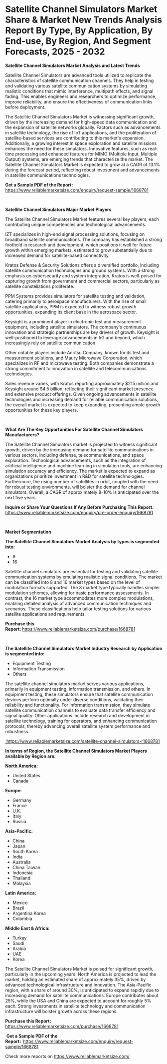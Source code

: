 <p><h1>Satellite Channel Simulators Market Share & Market New Trends Analysis Report By Type, By Application, By End-use, By Region, And Segment Forecasts, 2025 - 2032</h1></p><p><strong>Satellite Channel Simulators Market Analysis and Latest Trends</strong></p>
<p><p>Satellite Channel Simulators are advanced tools utilized to replicate the characteristics of satellite communication channels. They help in testing and validating various satellite communication systems by simulating realistic conditions that mimic interference, multipath effects, and signal fading. This enables engineers and researchers to optimize performance, improve reliability, and ensure the effectiveness of communication links before deployment.</p><p>The Satellite Channel Simulators Market is witnessing significant growth, driven by the increasing demand for high-speed data communication and the expansion of satellite networks globally. Factors such as advancements in satellite technology, the rise of IoT applications, and the proliferation of satellite-based services are contributing to this market's expansion. Additionally, a growing interest in space exploration and satellite missions enhances the need for these simulators. Innovative features, such as real-time processing and enhanced features for MIMO (Multiple Input, Multiple Output) systems, are emerging trends that characterize the market. The Satellite Channel Simulators Market is expected to grow at a CAGR of 13.1% during the forecast period, reflecting robust investment and advancements in satellite communications technologies.</p></p>
<p><strong>Get a Sample PDF of the Report:&nbsp;</strong> <a href="https://www.reliablemarketsize.com/enquiry/request-sample/1668781?utm_campaign=1901&utm_medium=2&utm_source=Github&utm_content=ia&utm_term=13022025&utm_id=satellite-channel-simulators">https://www.reliablemarketsize.com/enquiry/request-sample/1668781</a></p>
<p>&nbsp;</p>
<p><strong>Satellite Channel Simulators Major Market Players</strong></p>
<p><p>The Satellite Channel Simulators Market features several key players, each contributing unique competencies and technological advancements. </p><p>IZT specializes in high-end signal processing solutions, focusing on broadband satellite communications. The company has established a strong foothold in research and development, which positions it well for future growth within emerging markets, estimated to grow substantially due to increased demand for satellite-based connectivity.</p><p>Kratos Defense & Security Solutions offers a diversified portfolio, including satellite communication technologies and ground systems. With a strong emphasis on cybersecurity and system integration, Kratos is well-poised for capturing growth from government and commercial sectors, particularly as satellite constellations proliferate.</p><p>PPM Systems provides simulators for satellite testing and validation, catering primarily to aerospace manufacturers. With the rise of small satellite applications, PPM is expected to witness robust growth opportunities, expanding its client base in the aerospace sector.</p><p>Keysight is a prominent player in electronic test and measurement equipment, including satellite simulators. The company's continuous innovation and strategic partnerships are key drivers of growth. Keysight is well-positioned to leverage advancements in 5G and beyond, which increasingly rely on satellite communication.</p><p>Other notable players include Anritsu Company, known for its test and measurement solutions, and Maury Microwave Corporation, which specializes in RF and microwave testing. Both companies demonstrate a strong commitment to innovation in satellite and telecommunications technologies.</p><p>Sales revenue varies, with Kratos reporting approximately $215 million and Keysight around $4.5 billion, reflecting their significant market presence and extensive product offerings. Given ongoing advancements in satellite technologies and increasing demand for reliable communication solutions, the overall market is expected to keep expanding, presenting ample growth opportunities for these key players.</p></p>
<p>&nbsp;</p>
<p><strong>What Are The Key Opportunities For Satellite Channel Simulators Manufacturers?</strong></p>
<p><p>The Satellite Channel Simulators market is projected to witness significant growth, driven by the increasing demand for satellite communications in various sectors, including defense, telecommunications, and space exploration. Technological advancements, such as the integration of artificial intelligence and machine learning in simulation tools, are enhancing simulation accuracy and efficiency. The market is expected to expand as organizations prioritize investment in R&D for satellite technologies. Furthermore, the rising number of satellites in orbit, coupled with the need for robust testing environments, will bolster the demand for channel simulators. Overall, a CAGR of approximately 8-10% is anticipated over the next five years.</p></p>
<p><strong>Inquire or Share Your Questions If Any Before Purchasing This Report:</strong> <a href="https://www.reliablemarketsize.com/enquiry/pre-order-enquiry/1668781?utm_campaign=1901&utm_medium=2&utm_source=Github&utm_content=ia&utm_term=13022025&utm_id=satellite-channel-simulators">https://www.reliablemarketsize.com/enquiry/pre-order-enquiry/1668781</a></p>
<p>&nbsp;</p>
<p><strong>Market Segmentation</strong></p>
<p><strong>The Satellite Channel Simulators Market Analysis by types is segmented into:</strong></p>
<p><ul><li>8</li><li>16</li></ul></p>
<p><p>Satellite channel simulators are essential for testing and validating satellite communication systems by emulating realistic signal conditions. The market can be classified into 8 and 16 market types based on the level of modulation formats supported. The 8 market type typically handles simpler modulation schemes, allowing for basic performance assessments. In contrast, the 16 market type accommodates more complex modulations, enabling detailed analysis of advanced communication techniques and scenarios. These classifications help tailor testing solutions for various satellite applications and requirements.</p></p>
<p><strong>Purchase this Report:&nbsp;</strong><a href="https://www.reliablemarketsize.com/purchase/1668781?utm_campaign=1901&utm_medium=2&utm_source=Github&utm_content=ia&utm_term=13022025&utm_id=satellite-channel-simulators">https://www.reliablemarketsize.com/purchase/1668781</a></p>
<p>&nbsp;</p>
<p><strong>The Satellite Channel Simulators Market Industry Research by Application is segmented into:</strong></p>
<p><ul><li>Equipment Testing</li><li>Information Transmission</li><li>Others</li></ul></p>
<p><p>The satellite channel simulators market serves various applications, primarily in equipment testing, information transmission, and others. In equipment testing, these simulators ensure that satellite communication devices perform optimally under diverse conditions, validating their reliability and functionality. For information transmission, they simulate satellite communication channels to evaluate data transfer efficiency and signal quality. Other applications include research and development in satellite technology, training for operators, and enhancing communication protocols, thereby advancing overall satellite system performance and robustness.</p></p>
<p><a href="https://www.reliablemarketsize.com/satellite-channel-simulators-r1668781?utm_campaign=1901&utm_medium=2&utm_source=Github&utm_content=ia&utm_term=13022025&utm_id=satellite-channel-simulators">&nbsp;https://www.reliablemarketsize.com/satellite-channel-simulators-r1668781</a></p>
<p><strong>In terms of Region, the Satellite Channel Simulators Market Players available by Region are:</strong></p>
<p>
    <p> <strong> North America: </strong>
        <ul>
            <li>United States</li>
            <li>Canada</li>
        </ul>
        </p> 
    <p> <strong> Europe: </strong>
        <ul>
            <li>Germany</li>
            <li>France</li>
            <li>U.K.</li>
            <li>Italy</li>
            <li>Russia</li>
        </ul>
        </p> 
    <p> <strong> Asia-Pacific: </strong>
        <ul>
            <li>China</li>
            <li>Japan</li>
            <li>South Korea</li>
            <li>India</li>
            <li>Australia</li>
            <li>China Taiwan</li>
            <li>Indonesia</li>
            <li>Thailand</li>
            <li>Malaysia</li>
        </ul>
        </p> 
    <p> <strong> Latin America: </strong>
        <ul>
            <li>Mexico</li>
            <li>Brazil</li>
            <li>Argentina Korea</li>
            <li>Colombia</li>
        </ul>
        </p> 
    <p> <strong> Middle East & Africa: </strong>
        <ul>
            <li>Turkey</li>
            <li>Saudi</li>
            <li>Arabia</li>
            <li>UAE</li>
            <li>Korea</li>
        </ul>
    </p>
    </p>
<p><p>The Satellite Channel Simulators Market is poised for significant growth, particularly in the upcoming years. North America is projected to lead the market, holding an estimated share of approximately 35%, driven by advanced technological infrastructure and innovation. The Asia-Pacific region, with a share of around 30%, is anticipated to expand rapidly due to increasing demand for satellite communications. Europe contributes about 25%, while the USA and China are expected to account for roughly 5% each. Strong investments in satellite technology and communication infrastructure will bolster growth across these regions.</p></p>
<p><strong>Purchase this Report: </strong><a href="https://www.reliablemarketsize.com/purchase/1668781?utm_campaign=1901&utm_medium=2&utm_source=Github&utm_content=ia&utm_term=13022025&utm_id=satellite-channel-simulators">https://www.reliablemarketsize.com/purchase/1668781</a></p>
<p>&nbsp;<strong>Get a Sample PDF of the Report:&nbsp;&nbsp;</strong><a href="https://www.reliablemarketsize.com/enquiry/request-sample/1668781?utm_campaign=1901&utm_medium=2&utm_source=Github&utm_content=ia&utm_term=13022025&utm_id=satellite-channel-simulators">https://www.reliablemarketsize.com/enquiry/request-sample/1668781</a></p>
<p><strong></strong></p>
<p>Check more reports on <a href="https://www.reliablemarketsize.com/?utm_campaign=1901&utm_medium=2&utm_source=Github&utm_content=ia&utm_term=13022025&utm_id=satellite-channel-simulators">https://www.reliablemarketsize.com/</a></p>